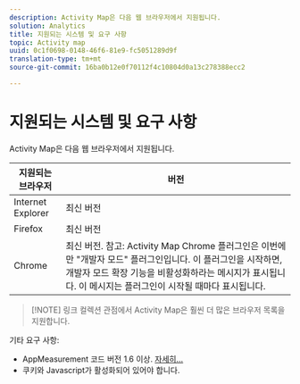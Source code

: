 ```yaml
---
description: Activity Map은 다음 웹 브라우저에서 지원됩니다.
solution: Analytics
title: 지원되는 시스템 및 요구 사항
topic: Activity map
uuid: 0c1f0698-0148-46f6-81e9-fc5051289d9f
translation-type: tm+mt
source-git-commit: 16ba0b12e0f70112f4c10804d0a13c278388ecc2

---
```



# 지원되는 시스템 및 요구 사항

Activity Map은 다음 웹 브라우저에서 지원됩니다.

| 지원되는 브라우저 | 버전 |
|--- |--- |
| Internet Explorer | 최신 버전 |
| Firefox | 최신 버전 |
| Chrome | 최신 버전. 참고: Activity Map Chrome 플러그인은 이번에만 "개발자 모드" 플러그인입니다. 이 플러그인을 시작하면, 개발자 모드 확장 기능을 비활성화하라는 메시지가 표시됩니다. 이 메시지는 플러그인이 시작될 때마다 표시됩니다. |

> [!NOTE] 링크 컬렉션 관점에서 Activity Map은 훨씬 더 많은 브라우저 목록을 지원합니다.

기타 요구 사항:

* AppMeasurement 코드 버전 1.6 이상. [자세히...](/help/analyze/activity-map/activitymap-getting-started/activitymap-getting-started-admins/activitymap-enable.md)
* 쿠키와 Javascript가 활성화되어 있어야 합니다.

